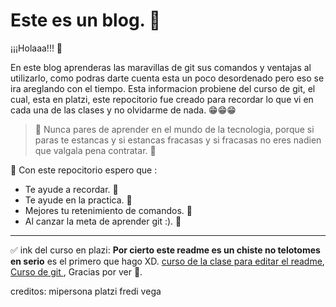 # Este es un blog. 💚

¡¡¡Holaaa!!! 👋

En este blog aprenderas las maravillas de git sus comandos y ventajas al utilizarlo, como podras darte cuenta esta un poco desordenado pero eso se ira areglando con el tiempo. Esta informacion probiene del curso de git, el cual, esta en platzi, este repocitorio fue creado para recordar lo que vi en cada una de las clases y no olvidarme de nada. 😁😁😁

> 📜 Nunca pares de aprender en el mundo de la tecnologia, porque si paras te estancas y si estancas fracasas y si fracasas no eres nadien que valgala pena contratar. 📜

 💪 Con este repocitorio espero que :
- Te ayude a recordar. 🥇
- Te ayude en la practica. 🥇
- Mejores tu retenimiento de comandos. 🥇
- Al canzar la meta de aprender git :). 🥇


<hr/>

✅ ink del curso en plazi: **Por cierto este readme es un chiste no telotomes en serio** es el primero que hago XD.
[curso de la clase para editar el readme](https://platzi.com/clases/1557-git-github/19977-readmemd-es-una-excelente-practica/), [Curso de git ](https://platzi.com/cursos/git-github/), Gracias por ver 💚.

creditos:
mipersona
platzi
fredi vega